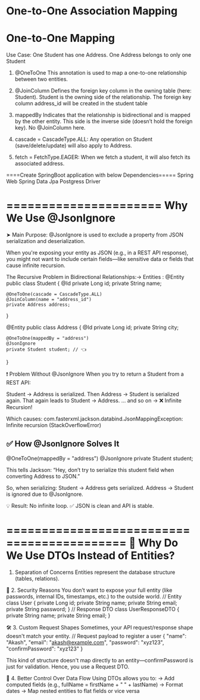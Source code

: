 # One-to-One Association Mapping 

One-to-One Mapping
===================
Use Case:
One Student has one Address.
One Address belongs to only one Student 

1. @OneToOne
This annotation is used to map a one-to-one relationship between two entities.

2. @JoinColumn
Defines the foreign key column in the owning table (here: Student).
Student is the owning side of the relationship. The foreign key column address_id will be created in the student table

3. mappedBy
Indicates that the relationship is bidirectional and is mapped by the other entity.
This side is the inverse side (doesn’t hold the foreign key).
No @JoinColumn here.

4. cascade = CascadeType.ALL: Any operation on Student (save/delete/update) will also apply to Address.

5. fetch = FetchType.EAGER: When we fetch a student, it will also fetch its associated address.

====Create SpringBoot application with below Dependencies=====
Spring Web
Spring Data Jpa
Postgress Driver

======================
Why We Use @JsonIgnore
======================
➤ Main Purpose:
@JsonIgnore is used to exclude a property from JSON serialization and deserialization.

When you're exposing your entity as JSON (e.g., in a REST API response), you might not want to include certain fields—like sensitive data or fields that cause infinite recursion.

The Recursive Problem in Bidirectional Relationships:->
Entities :
@Entity
public class Student {
    @Id
    private Long id;
    private String name;

    @OneToOne(cascade = CascadeType.ALL)
    @JoinColumn(name = "address_id")
    private Address address;
}

@Entity
public class Address {
    @Id
    private Long id;
    private String city;

    @OneToOne(mappedBy = "address")
    @JsonIgnore
    private Student student; // 👈
}

❗ Problem Without @JsonIgnore
When you try to return a Student from a REST API:

Student → Address is serialized.
Then Address → Student is serialized again.
That again leads to Student → Address.
… and so on → ❌ Infinite Recursion!

Which causes:
com.fasterxml.jackson.databind.JsonMappingException:
Infinite recursion (StackOverflowError)

✅ How @JsonIgnore Solves It
------------------------------
@OneToOne(mappedBy = "address")
@JsonIgnore
private Student student;

This tells Jackson:
“Hey, don’t try to serialize this student field when converting Address to JSON.”

So, when serializing:
Student → Address gets serialized.
Address → Student is ignored due to @JsonIgnore.

💡 Result: No infinite loop. ✅ JSON is clean and API is stable.

===========================================
🚀 Why Do We Use DTOs Instead of Entities?
===========================================
1. Separation of Concerns
Entities represent the database structure (tables, relations).

🔐 2. Security Reasons
You don’t want to expose your full entity (like passwords, internal IDs, timestamps, etc.) to the outside world.
// Entity
class User {
    private Long id;
    private String name;
    private String email;
    private String password;
}
// Response DTO
class UserResponseDTO {
    private String name;
    private String email;
}

🛠 3. Custom Request Shapes
Sometimes, your API request/response shape doesn't match your entity.
// Request payload to register a user
{
    "name": "Akash",
    "email": "akash@example.com",
    "password": "xyz123",
    "confirmPassword": "xyz123"
}

This kind of structure doesn't map directly to an entity—confirmPassword is just for validation. Hence, you use a Request DTO.

🔄 4. Better Control Over Data Flow
Using DTOs allows you to:
-> Add computed fields (e.g., fullName = firstName + " " + lastName)
-> Format dates
-> Map nested entities to flat fields or vice versa